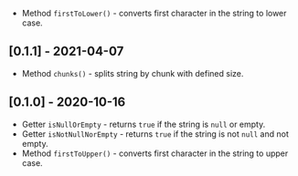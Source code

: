 
* Method `firstToLower()` - converts first character in the string to lower case.

## [0.1.1] - 2021-04-07

* Method `chunks()` - splits string by chunk with defined size.

## [0.1.0] - 2020-10-16

* Getter `isNullOrEmpty` - returns `true` if the string is `null` or empty.
* Getter `isNotNullNorEmpty` - returns `true` if the string is not `null` and not empty.
* Method `firstToUpper()` - converts first character in the string to upper case.

